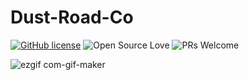 # Dust-Road-Co
[![GitHub license](https://img.shields.io/badge/license-MIT-blue.svg)](LICENSE) ![Open Source Love](https://badges.frapsoft.com/os/v2/open-source.svg?v=103)  ![PRs Welcome](https://img.shields.io/badge/PRs-welcome-green.svg)

 ![ezgif com-gif-maker](https://user-images.githubusercontent.com/75671152/132312113-5d685fbf-d5f5-432a-bc92-8c90c79de721.gif) 
